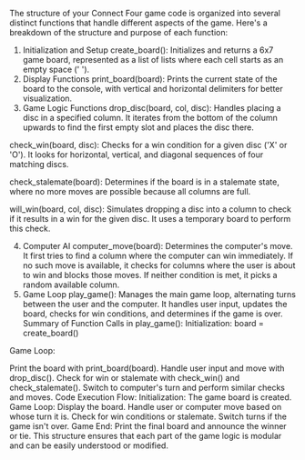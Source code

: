 The structure of your Connect Four game code is organized into several distinct functions that handle different aspects of the game. Here's a breakdown of the structure and purpose of each function:

1. Initialization and Setup
create_board(): Initializes and returns a 6x7 game board, represented as a list of lists where each cell starts as an empty space (' ').
2. Display Functions
print_board(board): Prints the current state of the board to the console, with vertical and horizontal delimiters for better visualization.
3. Game Logic Functions
drop_disc(board, col, disc): Handles placing a disc in a specified column. It iterates from the bottom of the column upwards to find the first empty slot and places the disc there.

check_win(board, disc): Checks for a win condition for a given disc ('X' or 'O'). It looks for horizontal, vertical, and diagonal sequences of four matching discs.

check_stalemate(board): Determines if the board is in a stalemate state, where no more moves are possible because all columns are full.

will_win(board, col, disc): Simulates dropping a disc into a column to check if it results in a win for the given disc. It uses a temporary board to perform this check.

4. Computer AI
computer_move(board): Determines the computer's move. It first tries to find a column where the computer can win immediately. If no such move is available, it checks for columns where the user is about to win and blocks those moves. If neither condition is met, it picks a random available column.
5. Game Loop
play_game(): Manages the main game loop, alternating turns between the user and the computer. It handles user input, updates the board, checks for win conditions, and determines if the game is over.
Summary of Function Calls in play_game():
Initialization: board = create_board()

Game Loop:

Print the board with print_board(board).
Handle user input and move with drop_disc().
Check for win or stalemate with check_win() and check_stalemate().
Switch to computer's turn and perform similar checks and moves.
Code Execution Flow:
Initialization: The game board is created.
Game Loop:
Display the board.
Handle user or computer move based on whose turn it is.
Check for win conditions or stalemate.
Switch turns if the game isn't over.
Game End: Print the final board and announce the winner or tie.
This structure ensures that each part of the game logic is modular and can be easily understood or modified.
